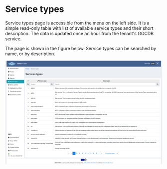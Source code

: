 # Service types

Service types page is accessible from the menu on the left side. It is a simple read-only table with list of available service types and their short description. The data is updated once an hour from the tenant's GOCDB service.

The page is shown in the figure below. Service types can be searched by name, or by description.

![Tenant Service Types](figures/tenant_servicetypes.png)
